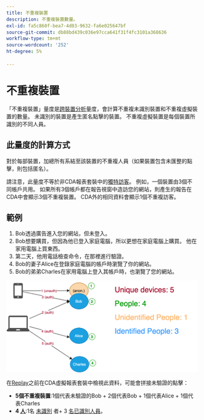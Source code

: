 ```yaml
---
title: 不重複裝置
description: 不重複裝置數量。
exl-id: fa5c860f-bea7-4d03-9632-fa6e025647bf
source-git-commit: db88bd439c036e97cca641f31f4fc3101a368636
workflow-type: tm+mt
source-wordcount: '252'
ht-degree: 5%

---
```


# 不重複裝置

「不重複裝置」量度是[跨裝置分析](../cda/overview.md)量度，會計算不重複未識別裝置和不重複虛擬裝置的數量。 未識別的裝置是產生匿名點擊的裝置。 不重複虛擬裝置是每個裝置所識別的不同人員。

## 此量度的計算方式

對於每部裝置，加總所有系結至該裝置的不重複人員（如果裝置包含未匯整的點擊，則包括匿名）。

請注意，此量度不等於非CDA報表套裝中的[獨特訪客](unique-visitors.md)。 例如，一個裝置由3個不同帳戶共用。 如果所有3個帳戶都在報告視窗中造訪您的網站，則產生的報告在CDA中會顯示3個不重複裝置。 CDA外的相同資料會顯示1個不重複訪客。

## 範例

1. Bob透過廣告進入您的網站，但未登入。
1. Bob想要購買，但因為他已登入家庭電腦，所以更想在家庭電腦上購買。 他在家用電腦上買東西。
1. 第二天，他用電話檢查命令，在那裡進行驗證。
1. Bob的妻子Alice在登錄家庭電腦的帳戶時瀏覽了你的網站。
1. Bob的弟弟Charles在家用電腦上登入其帳戶時，也瀏覽了您的網站。

![不重複裝置計數](/help/components/metrics/assets/Unique_Devices_Count.png)

在[Replay](/help/components/cda/replay.md)之前在CDA虛擬報表套裝中檢視此資料，可能會拼接未驗證的點擊：

* **5個不重複裝置**:1個代表未驗證的Bob + 2個代表Bob + 1個代表Alice + 1個代表Charles
* **4 [人](people.md)**:1名 [未識別](unidentified-people.md) 者+ 3 [名已識別人員](identified-people.md)。
